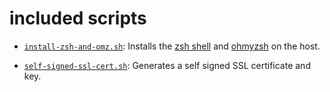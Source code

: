 # included scripts

- [`install-zsh-and-omz.sh`](https://github.com/f-gillmann/shell-scripts/scripts/install-zsh-and-omz.sh): Installs the [zsh shell](https://www.zsh.org/) and [ohmyzsh](https://github.com/ohmyzsh/ohmyzsh) on the host.

- [`self-signed-ssl-cert.sh`](https://github.com/f-gillmann/shell-scripts/scripts/self-signed-ssl-cert.sh): Generates a self signed SSL certificate and key.

